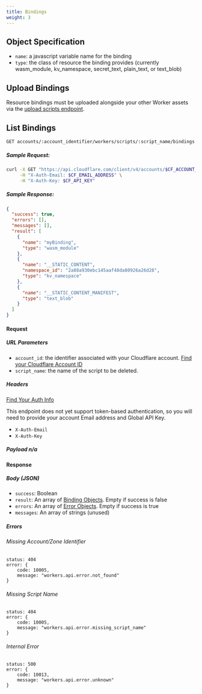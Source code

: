 ```yaml
---
title: Bindings
weight: 3
---
```


## Object Specification

- `name`: a javascript variable name for the binding
- `type`: the class of resource the binding provides (currently wasm_module, kv_namespace, secret_text, plain_text, or text_blob)

## Upload Bindings

Resource bindings must be uploaded alongside your other Worker assets via the [upload scripts endpoint](/tooling/api/scripts/#upload-or-update-a-workers-script-with-resource-bindings).

## List Bindings

`GET accounts/:account_identifier/workers/scripts/:script_name/bindings`

##### Sample Request:

```sh
curl -X GET "https://api.cloudflare.com/client/v4/accounts/$CF_ACCOUNT_ID/workers/scripts/$SCRIPT_NAME/bindings" \
     -H "X-Auth-Email: $CF_EMAIL_ADDRESS" \
     -H "X-Auth-Key: $CF_API_KEY"
```

##### Sample Response:

```json
{
  "success": true,
  "errors": [],
  "messages": [],
  "result": [
    {
      "name": "myBinding",
      "type": "wasm_module"
    },
    {
      "name": "__STATIC_CONTENT",
      "namespace_id": "2a88a930ebc145aaf48da80926a26d28",
      "type": "kv_namespace"
    },
    {
      "name": "__STATIC_CONTENT_MANIFEST",
      "type": "text_blob"
    }
  ]
}
```

#### Request

##### URL Parameters

- `account_id`: the identifier associated with your Cloudflare account. [Find your Cloudflare Account ID](/quickstart/#configure)
- `script_name`: the name of the script to be deleted.

##### Headers

[Find Your Auth Info](/quickstart/#configure)

This endpoint does not yet support token-based authentication, so you will need to provide your account Email address and Global API Key.

- `X-Auth-Email`
- `X-Auth-Key`

##### Payload n/a

#### Response

##### Body (JSON)

- `success`: Boolean
- `result`: An array of [Binding Objects](#object-specification). Empty if success is false
- `errors`: An array of [Error Objects](/tooling/api/requests#error-object). Empty if success is true
- `messages`: An array of strings (unused)

##### Errors

###### Missing Account/Zone Identifier

```
status: 404
error: {
	code: 10005,
	message: "workers.api.error.not_found"
}
```

###### Missing Script Name

```
status: 404
error: {
	code: 10005,
	message: "workers.api.error.missing_script_name"
}
```

###### Internal Error

```
status: 500
error: {
	code: 10013,
	message: "workers.api.error.unknown"
}
```
